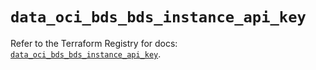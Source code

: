 # `data_oci_bds_bds_instance_api_key`

Refer to the Terraform Registry for docs: [`data_oci_bds_bds_instance_api_key`](https://registry.terraform.io/providers/hashicorp/oci/7.19.0/docs/data-sources/bds_bds_instance_api_key).
